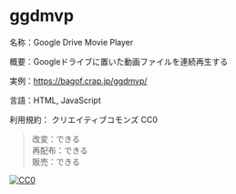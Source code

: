 # ggdmvp
名称：Google Drive Movie Player<br>

概要：Googleドライブに置いた動画ファイルを連続再生する<br>

実例：https://bagof.crap.jp/ggdmvp/<br>

言語：HTML, JavaScript<br>

利用規約： クリエイティブコモンズ CC0<br>

> 改変：できる<br>
> 再配布：できる<br>
> 販売：できる<br>

[![CC0](http://i.creativecommons.org/p/zero/1.0/88x31.png "CC0")](http://creativecommons.org/publicdomain/zero/1.0/deed.ja)
